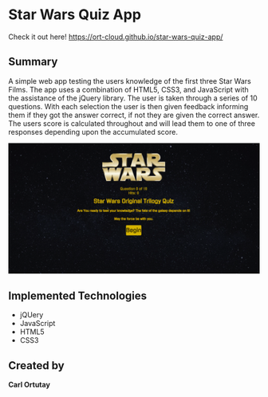 # Star Wars Quiz App

Check it out here! https://ort-cloud.github.io/star-wars-quiz-app/

## Summary

A simple web app testing the users knowledge of the first three Star Wars Films. The app uses a combination of HTML5, CSS3, and JavaScript with the assistance of the jQuery library. The user is taken through a series of 10 questions. With each selection the user is then given feedback informing them if they got the answer correct, if not they are given the correct answer. The users score is calculated throughout and will lead them to one of three responses depending upon the accumulated score.

![Screenshot](assets/project-image.png)

## Implemented Technologies

- jQUery
- JavaScript
- HTML5
- CSS3

## Created by

**Carl Ortutay**
